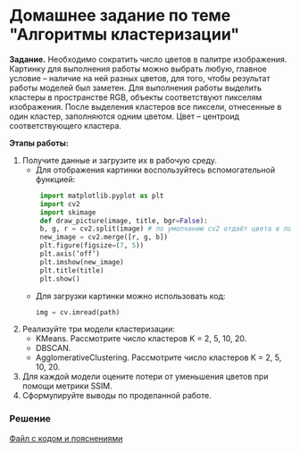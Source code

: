 # Домашнее задание по теме "Алгоритмы кластеризации"

__Задание.__ Необходимо сократить число цветов в палитре изображения. Картинку для выполнения работы можно выбрать любую, главное условие – наличие на ней разных цветов, для того, чтобы результат работы моделей был заметен. Для выполнения работы выделить кластеры в пространстве RGB, объекты соответствуют пикселям изображения. После выделения кластеров все пиксели, отнесенные в один кластер, заполняются одним цветом. Цвет – центроид соответствующего кластера.

__Этапы работы:__
1. Получите данные и загрузите их в рабочую среду.
   - Для отображения картинки воспользуйтесь вспомогательной функцией:
     ```python
      import matplotlib.pyplot as plt
      import cv2
      import skimage
      def draw_picture(image, title, bgr=False):
      b, g, r = cv2.split(image) # по умолчанию cv2 отдаёт цвета в порядке BGR вместо RGB
      new_image = cv2.merge([r, g, b])
      plt.figure(figsize=(7, 5))
      plt.axis(‘off’)
      plt.imshow(new_image)
      plt.title(title)
      plt.show()
      ```
   - Для загрузки картинки можно использовать код:
     ```python
     img = cv.imread(path)
     ```
2. Реализуйте три модели кластеризации:
   - KMeans. Рассмотрите число кластеров K = 2, 5, 10, 20.
   - DBSCAN.
   - AgglomerativeClustering. Рассмотрите число кластеров K = 2, 5, 10, 20.
3. Для каждой модели оцените потери от уменьшения цветов при помощи метрики SSIM.
4. Сформулируйте выводы по проделанной работе.

### Решение
[Файл с кодом и пояснениями](/Projects/03_Working_with_features_and_building_models/10_Clustering_algorithms/Solution.ipynb)

